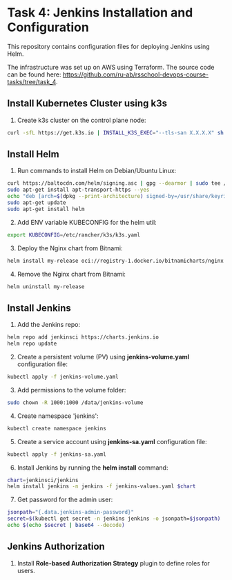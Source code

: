 # Task 4: Jenkins Installation and Configuration

This repository contains configuration files for deploying Jenkins using Helm.

The infrastructure was set up on AWS using Terraform. The source code can be found here: https://github.com/ru-ab/rsschool-devops-course-tasks/tree/task_4.

## Install Kubernetes Cluster using k3s

1. Create k3s cluster on the control plane node:

```bash
curl -sfL https://get.k3s.io | INSTALL_K3S_EXEC="--tls-san X.X.X.X" sh -s - --write-kubeconfig-mode 644
```

## Install Helm

1. Run commands to install Helm on Debian/Ubuntu Linux:

```bash
curl https://baltocdn.com/helm/signing.asc | gpg --dearmor | sudo tee /usr/share/keyrings/helm.gpg > /dev/null
sudo apt-get install apt-transport-https --yes
echo "deb [arch=$(dpkg --print-architecture) signed-by=/usr/share/keyrings/helm.gpg] https://baltocdn.com/helm/stable/debian/ all main" | sudo tee /etc/apt/sources.list.d/helm-stable-debian.list
sudo apt-get update
sudo apt-get install helm
```

2. Add ENV variable KUBECONFIG for the helm util:

```bash
export KUBECONFIG=/etc/rancher/k3s/k3s.yaml
```

3. Deploy the Nginx chart from Bitnami:

```bash
helm install my-release oci://registry-1.docker.io/bitnamicharts/nginx
```

4. Remove the Nginx chart from Bitnami:

```bash
helm uninstall my-release
```

## Install Jenkins

1. Add the Jenkins repo:

```bash
helm repo add jenkinsci https://charts.jenkins.io
helm repo update
```

2. Create a persistent volume (PV) using **jenkins-volume.yaml** configuration file:

```bash
kubectl apply -f jenkins-volume.yaml
```

3. Add permissions to the volume folder:

```bash
sudo chown -R 1000:1000 /data/jenkins-volume
```

4. Create namespace 'jenkins':

```bash
kubectl create namespace jenkins
```

5. Create a service account using **jenkins-sa.yaml** configuration file:

```bash
kubectl apply -f jenkins-sa.yaml
```

6. Install Jenkins by running the **helm install** command:

```bash
chart=jenkinsci/jenkins
helm install jenkins -n jenkins -f jenkins-values.yaml $chart
```

7. Get password for the admin user:

```bash
jsonpath="{.data.jenkins-admin-password}"
secret=$(kubectl get secret -n jenkins jenkins -o jsonpath=$jsonpath)
echo $(echo $secret | base64 --decode)
```

## Jenkins Authorization

1. Install **Role-based Authorization Strategy** plugin to define roles for users.
